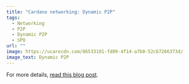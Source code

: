 ```yaml
---
title: "Cardano networking: Dynamic P2P"
tags:
  - Networking
  - P2P
  - Dynamic P2P
  - SPO
url: ""
image: https://ucarecdn.com/86533101-fd09-4f14-a7b0-52c67266373d/
image_text: Dynamic P2P
---
```


For more details, [read this blog post](https://www.essentialcardano.io/article/dynamic-p2p-is-available-on-mainnet).
